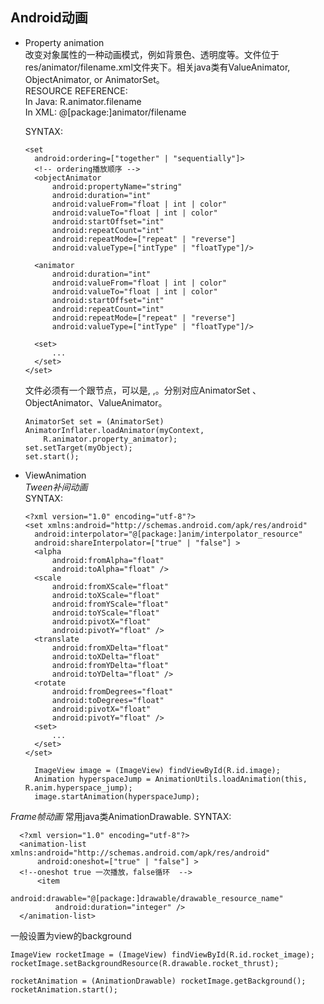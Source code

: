 ## Android动画
- Property animation    
  改变对象属性的一种动画模式，例如背景色、透明度等。文件位于 res/animator/filename.xml文件夹下。相关java类有ValueAnimator, ObjectAnimator, or AnimatorSet。    
  RESOURCE REFERENCE:    
  In Java: R.animator.filename    
  In XML: @[package:]animator/filename    

  SYNTAX:    
  ```
  <set
    android:ordering=["together" | "sequentially"]>
    <!-- ordering播放顺序 -->
    <objectAnimator
        android:propertyName="string"
        android:duration="int"
        android:valueFrom="float | int | color"
        android:valueTo="float | int | color"
        android:startOffset="int"
        android:repeatCount="int"
        android:repeatMode=["repeat" | "reverse"]
        android:valueType=["intType" | "floatType"]/>

    <animator
        android:duration="int"
        android:valueFrom="float | int | color"
        android:valueTo="float | int | color"
        android:startOffset="int"
        android:repeatCount="int"
        android:repeatMode=["repeat" | "reverse"]
        android:valueType=["intType" | "floatType"]/>

    <set>
        ...
    </set>
  </set>
  ```
  文件必须有一个跟节点，可以是<set>, <objectAnimator>,<valueAnimator>。分别对应AnimatorSet 、ObjectAnimator、ValueAnimator。

  ```
  AnimatorSet set = (AnimatorSet) AnimatorInflater.loadAnimator(myContext,
      R.animator.property_animator);
  set.setTarget(myObject);
  set.start();

  ```

- ViewAnimation    
*Tween补间动画*    
SYNTAX:    
  ```
  <?xml version="1.0" encoding="utf-8"?>
  <set xmlns:android="http://schemas.android.com/apk/res/android"
    android:interpolator="@[package:]anim/interpolator_resource"
    android:shareInterpolator=["true" | "false"] >
    <alpha
        android:fromAlpha="float"
        android:toAlpha="float" />
    <scale
        android:fromXScale="float"
        android:toXScale="float"
        android:fromYScale="float"
        android:toYScale="float"
        android:pivotX="float"
        android:pivotY="float" />
    <translate
        android:fromXDelta="float"
        android:toXDelta="float"
        android:fromYDelta="float"
        android:toYDelta="float" />
    <rotate
        android:fromDegrees="float"
        android:toDegrees="float"
        android:pivotX="float"
        android:pivotY="float" />
    <set>
        ...
    </set>
  </set>
  ```
  ```
    ImageView image = (ImageView) findViewById(R.id.image);
    Animation hyperspaceJump = AnimationUtils.loadAnimation(this, R.anim.hyperspace_jump);
    image.startAnimation(hyperspaceJump);
  ```
*Frame帧动画*
常用java类AnimationDrawable.
SYNTAX:    
  ```
    <?xml version="1.0" encoding="utf-8"?>
    <animation-list xmlns:android="http://schemas.android.com/apk/res/android"
        android:oneshot=["true" | "false"] >
    <!--oneshot true 一次播放，false循环  -->
        <item
            android:drawable="@[package:]drawable/drawable_resource_name"
            android:duration="integer" />
    </animation-list>
  ```
一般设置为view的background    
  ```
  ImageView rocketImage = (ImageView) findViewById(R.id.rocket_image);
  rocketImage.setBackgroundResource(R.drawable.rocket_thrust);

  rocketAnimation = (AnimationDrawable) rocketImage.getBackground();
  rocketAnimation.start();

  ```
